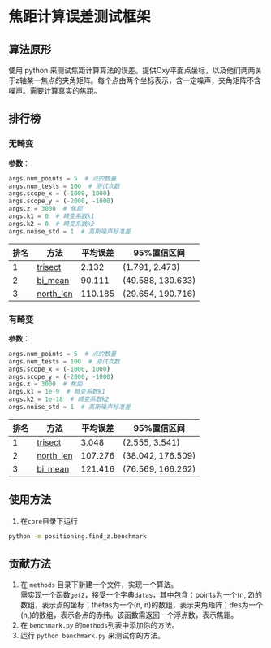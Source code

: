 # 焦距计算误差测试框架

## 算法原形

使用 python 来测试焦距计算算法的误差。提供Oxy平面点坐标，以及他们两两关于z轴某一焦点的夹角矩阵。每个点由两个坐标表示，含一定噪声，夹角矩阵不含噪声。需要计算真实的焦距。

## 排行榜
### 无畸变
**参数**：
```python
args.num_points = 5  # 点的数量
args.num_tests = 100  # 测试次数
args.scope_x = (-1000, 1000)
args.scope_y = (-2000, -1000)
args.z = 3000  # 焦距
args.k1 = 0  # 畸变系数k1
args.k2 = 0  # 畸变系数k2
args.noise_std = 1  # 高斯噪声标准差
```

|排名|方法|平均误差|95%置信区间|
|---|---|---|---|
| 1 | [trisect](methods/trisect.py) | 2.132 | (1.791, 2.473) |
| 2 | [bi_mean](methods/bi_mean.py) | 90.111 | (49.588, 130.633) |
| 3 | [north_len](methods/north_len.py) | 110.185 | (29.654, 190.716) |

### 有畸变
**参数**：
```python
args.num_points = 5  # 点的数量
args.num_tests = 100  # 测试次数
args.scope_x = (-1000, 1000)
args.scope_y = (-2000, -1000)
args.z = 3000  # 焦距
args.k1 = 1e-9  # 畸变系数k1
args.k2 = 1e-18  # 畸变系数k2
args.noise_std = 1  # 高斯噪声标准差
```

|排名|方法|平均误差|95%置信区间|
|---|---|---|---|
| 1 | [trisect](methods/trisect.py) | 3.048 | (2.555, 3.541) |
| 2 | [north_len](methods/north_len.py) | 107.276 | (38.042, 176.509) |
| 3 | [bi_mean](methods/bi_mean.py) | 121.416 | (76.569, 166.262) |

## 使用方法
1. 在`core`目录下运行
```bash
python -m positioning.find_z.benchmark
```

## 贡献方法
1. 在 `methods` 目录下新建一个文件，实现一个算法。  
    需实现一个函数`getZ`，接受一个字典`datas`，其中包含：points为一个(n, 2)的数组，表示点的坐标；thetas为一个(n, n)的数组，表示夹角矩阵；des为一个(n,)的数组，表示各点的赤纬。该函数需返回一个浮点数，表示焦距。
2. 在 `benchmark.py` 的`methods`列表中添加你的方法。
3. 运行 `python benchmark.py` 来测试你的方法。

